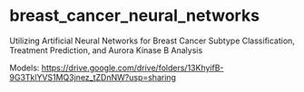 # breast_cancer_neural_networks
Utilizing Artificial Neural Networks for Breast Cancer Subtype Classification, Treatment Prediction, and Aurora Kinase B Analysis

Models: https://drive.google.com/drive/folders/13KhyifB-9G3TklYVS1MQ3jnez_tZDnNW?usp=sharing
